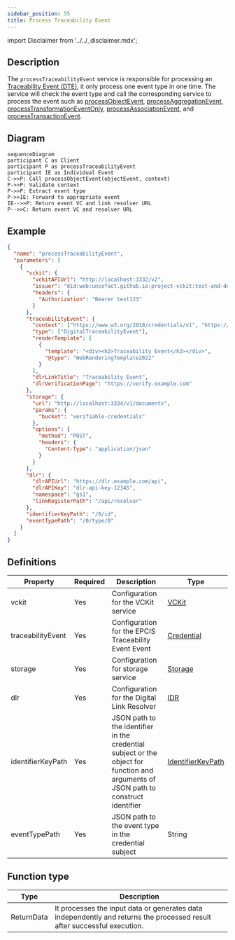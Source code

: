 ```yaml
---
sidebar_position: 55
title: Process Traceability Event
---
```


import Disclaimer from '../../\_disclaimer.mdx';

<Disclaimer />

## Description

The `processTraceabilityEvent` service is responsible for processing an [Traceability Event (DTE)](https://uncefact.github.io/spec-untp/docs/specification/DigitalTraceabilityEvents), it only process one event type in one time. The service will check the event type and call the corresponding service to process the event such as [processObjectEvent](/docs/mock-apps/services/process-object-event), [processAggregationEvent](/docs/mock-apps/services/process-aggregation-event), [processTransformationEventOnly](/docs/mock-apps/services/process-transformation-event-only), [processAssociationEvent](/docs/mock-apps/services/process-association-event), and [processTransactionEvent](/docs/mock-apps/services/process-transaction-event).

## Diagram

```mermaid
sequenceDiagram
participant C as Client
participant P as processTraceabilityEvent
participant IE as Individual Event
C->>P: Call processObjectEvent(objectEvent, context)
P->>P: Validate context
P->>P: Extract event type
P->>IE: Forward to appropriate event
IE-->>P: Return event VC and link resolver URL
P-->>C: Return event VC and resolver URL
```

## Example

```json
{
  "name": "processTraceabilityEvent",
  "parameters": [
    {
      "vckit": {
        "vckitAPIUrl": "http://localhost:3332/v2",
        "issuer": "did:web:uncefact.github.io:project-vckit:test-and-development",
        "headers": {
          "Authorization": "Bearer test123"
        }
      },
      "traceabilityEvent": {
        "context": ["https://www.w3.org/2018/credentials/v1", "https://gs1.org/voc/"],
        "type": ["DigitalTraceabilityEvent"],
        "renderTemplate": [
          {
            "template": "<div><h2>Traceability Event</h2></div>",
            "@type": "WebRenderingTemplate2022"
          }
        ],
        "dlrLinkTitle": "Traceability Event",
        "dlrVerificationPage": "https://verify.example.com"
      },
      "storage": {
        "url": "http://localhost:3334/v1/documents",
        "params": {
          "bucket": "verifiable-credentials"
        },
        "options": {
          "method": "POST",
          "headers": {
            "Content-Type": "application/json"
          }
        }
      },
      "dlr": {
        "dlrAPIUrl": "https://dlr.example.com/api",
        "dlrAPIKey": "dlr-api-key-12345",
        "namespace": "gs1",
        "linkRegisterPath": "/api/resolver"
      },
      "identifierKeyPath": "/0/id",
      "eventTypePath": "/0/type/0"
    }
  ]
}
```

## Definitions

| Property          | Required | Description                                                                                                                         | Type                                                            |
| ----------------- | -------- | ----------------------------------------------------------------------------------------------------------------------------------- | --------------------------------------------------------------- |
| vckit             | Yes      | Configuration for the VCKit service                                                                                                 | [VCKit](/docs/mock-apps/common/vckit)                           |
| traceabilityEvent | Yes      | Configuration for the EPCIS Traceability Event Event                                                                                | [Credential](/docs/mock-apps/common/credential)                 |
| storage           | Yes      | Configuration for storage service                                                                                                   | [Storage](/docs/mock-apps/common/storage)                       |
| dlr               | Yes      | Configuration for the Digital Link Resolver                                                                                         | [IDR](/docs/mock-apps/common/idr)                               |
| identifierKeyPath | Yes      | JSON path to the identifier in the credential subject or the object for function and arguments of JSON path to construct identifier | [IdentifierKeyPath](/docs/mock-apps/common/identifier-key-path) |
| eventTypePath     | Yes      | JSON path to the event type in the credential subject                                                                               | String                                                          |

## Function type

| Type       | Description                                                                                                              |
| ---------- | ------------------------------------------------------------------------------------------------------------------------ |
| ReturnData | It processes the input data or generates data independently and returns the processed result after successful execution. |

